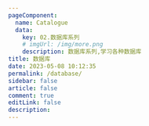 ```yaml
---
pageComponent:
  name: Catalogue
  data:
    key: 02.数据库系列
    # imgUrl: /img/more.png
    description: 数据库系列,学习各种数据库
title: 数据库
date: 2023-05-08 10:12:35
permalink: /database/
sidebar: false
article: false
comment: true
editLink: false
description:
---
```


